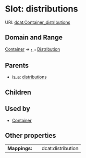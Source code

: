 
# Slot: distributions




URI: [dcat:Container_distributions](http://www.w3.org/ns/dcat#Container_distributions)


## Domain and Range

[Container](Container.md) &#8594;  <sub>1..\*</sub> [Distribution](Distribution.md)

## Parents

 *  is_a: [distributions](distributions.md)

## Children


## Used by

 * [Container](Container.md)

## Other properties

|  |  |  |
| --- | --- | --- |
| **Mappings:** | | dcat:distribution |

